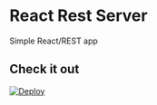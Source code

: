 # React Rest Server

Simple React/REST app

## Check it out
[![Deploy](https://www.herokucdn.com/deploy/button.png)](https://heroku.com/deploy)

